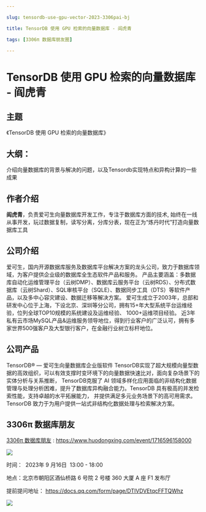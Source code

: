 ```yaml
---

slug: tensordb-use-gpu-vector-2023-3306pai-bj

title: TensorDB 使用 GPU 检索的向量数据库 - 阎虎青

tags: [3306π 数据库朋友圈]

---
```


# TensorDB 使用 GPU 检索的向量数据库 - 阎虎青

## 主题

《TensorDB 使用 GPU 检索的向量数据库》

## 大纲：

介绍向量数据库的背景与解决的问题，以及Tensordb实现特点和异构计算的一些成果

## 作者介绍

**阎虎青**，负责爱可生向量数据库开发工作，专注于数据库方面的技术, 始终在一线从事开发，玩过数据复制，读写分离，分库分表，现在正为“炼丹时代”打造向量数据库工具


## 公司介绍

爱可生，国内开源数据库服务及数据库平台解决方案的龙头公司，致力于数据库领域，为客户提供企业级的数据库全生态软件产品和服务。
产品主要涵盖：多数据库自动化运维管理平台（云树DMP）、数据库云服务平台（云树RDS）、分布式数据库（云树Shard）、SQL审核平台（SQLE）、数据同步工具（DTS）等软件产品，以及多中心容灾建设、数据迁移等解决方案。
爱可生成立于2003年，总部和研发中心位于上海，下设北京、深圳等分公司，拥有15+年大型系统平台运维经验，位列全球TOP10规模的系统建设及运维经验、 1000+运维项目经验。
近3年私有云市场MySQL产品&运维服务领导地位，得到行业客户的广泛认可，拥有多家世界500强客户及大型银行客户，在金融行业树立标杆地位。

## 公司产品

TensorDB® — 爱可生向量数据库企业版软件
TensorDB实现了超大规模向量型数据的高效组织，可以有效支撑时变环境下的向量数据快速比对，面向复杂场景下的实体分析与关系推断， TensorDB克服了 AI 领域多样化应用面临的非结构化数据管理与处理分析困难，提升了数据库异构融合能力。TensorDB 具有极高的并发检索性能，支持卓越的水平拓展能力， 并提供满足多元业务场景下的高可用需求。TensorDB 致力于为用户提供一站式非结构化数据处理与检索解决方案。


## 3306π 数据库朋友
[3306π 数据库朋友](https://www.huodongxing.com/event/1716596158000) : https://www.huodongxing.com/event/1716596158000

![](https://wubx-1255499614.cos.ap-nanjing.myqcloud.com/image/3306pai-2023916.png?wubx)

时间：  2023年 9 月16日  13:00 - 18:00

地点：北京市朝阳区酒仙桥路 6 号院 2 号楼 360 大厦 A 座 F1 发布厅

提前提问地址： https://docs.qq.com/form/page/DTlVDVEtqcFFTQWhz


![](https://wubx-1255499614.cos.ap-nanjing.myqcloud.com/image/3306pai-2023-bj-poster.png?wubx)
